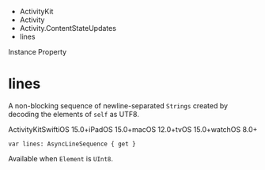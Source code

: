 

- ActivityKit
- Activity
- Activity.ContentStateUpdates
-  lines 

Instance Property

# lines

A non-blocking sequence of newline-separated `Strings` created by decoding the elements of `self` as UTF8.

ActivityKitSwiftiOS 15.0+iPadOS 15.0+macOS 12.0+tvOS 15.0+watchOS 8.0+

``` source
var lines: AsyncLineSequence { get }
```

Available when `Element` is `UInt8`.

